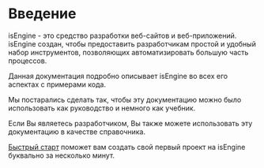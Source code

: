 # Введение

isEngine - это средство разработки веб-сайтов и веб-приложений. isEngine создан, чтобы предоставить разработчикам простой и удобный набор инструментов, позволяющих автоматизировать большую часть процессов.

Данная документация подробно описывает isEngine во всех его аспектах с примерами кода.

Мы постарались сделать так, чтобы эту документацию можно было использовать как руководство и немного как учебник.

Если Вы являетесь разработчиком, Вы также можете использовать эту документацию в качестве справочника.

[Быстрый старт](2-Быстрый%20старт.md) поможет вам создать свой первый проект на isEngine буквально за несколько минут.
